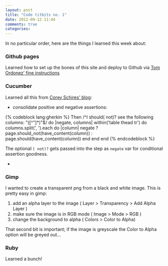```yaml
---
layout: post
title: "Code titbits no. 1"
date: 2012-09-12 11:44
comments: true
categories: 
---
```


In no particular order, here are the things I learned this week about:

### Github pages

Learned how to set up the bones of this site and deploy to Github via [Tom Ordonez' fine instructions](http://www.tomordonez.com/blog/2012/06/04/creating-a-github-blog-using-octopress/)

### Cucumber

Learned all this from [Corey Schires' blog](http://coryschires.com):


- consolidate positive and negative assertions:

{% codeblock lang:gherkin %}
Then /^I should( not)? see the following columns: "([^"]*)"$/ do |negate, columns|
  within('table thead tr') do
    columns.split(', ').each do |column|
      negate ? page.should_not(have_content(column)) : page.should(have_content(column))
    end
  end
end
{% endcodeblock %}

The optional `( not)?` gets passed into the step as `negate` var for conditional assertion goodness.

-  

### Gimp

I wanted to create a transparent png from a black and white image.  This is pretty easy in gimp:

1. add an alpha layer to the image ( Layer > Transparency > Add Alpha Layer )
2. make sure the image is in RGB mode ( Image > Mode > RGB )
3. change the background to alpha ( Colors > Color to Alpha)

That second bit is important; if the image is greyscale the Color to Alpha option will be greyed out...

### Ruby

Learned a bunch!


